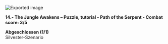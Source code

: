 ![Exported image](Exported%20image%2020241022165001-0.jpeg)  

**14.- The Jungle Awakens – Puzzle, tutorial - Path of the Serpent - Combat score: 3/5**  
  
**Abgeschlossen (1/1)**  
Silvester-Szenario 